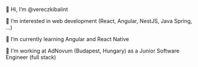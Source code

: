 👋 Hi, I’m @vereczkibalint

👀 I’m interested in web development (React, Angular, NestJS, Java Spring, ...)

🌱 I’m currently learning Angular and React Native

💼 I'm working at AdNovum (Budapest, Hungary) as a Junior Software Engineer (full stack)
